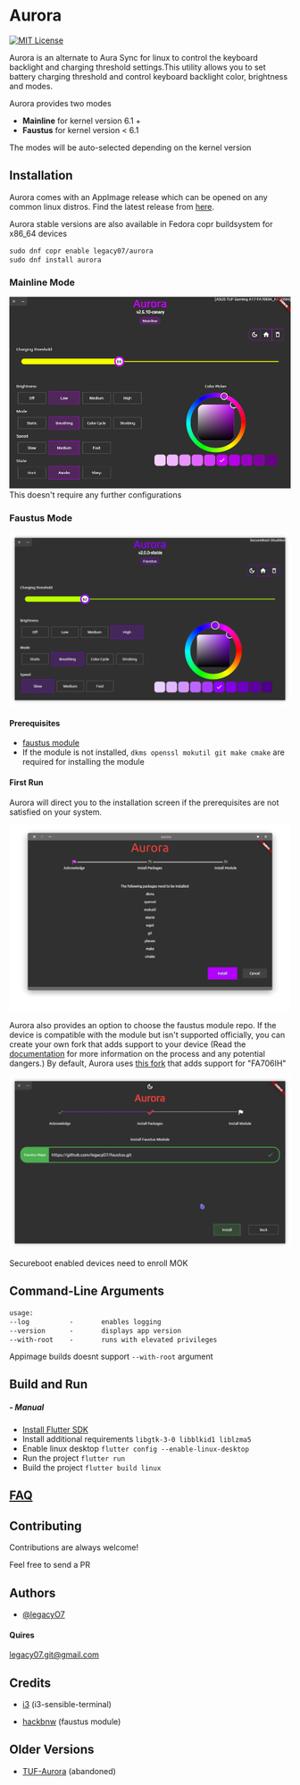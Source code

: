 
# Aurora
[![MIT License](https://img.shields.io/badge/License-MIT-green.svg)](https://choosealicense.com/licenses/mit/)


Aurora is an alternate to Aura Sync for linux to control the keyboard backlight and charging threshold settings.This utility allows you to set battery charging threshold and control keyboard backlight color, brightness and modes.


Aurora provides two modes

- **Mainline** for kernel version 6.1 +
- **Faustus** for kernel version < 6.1

The modes will be auto-selected depending on the kernel version



## Installation

Aurora comes with an AppImage release which can be opened on any common linux distros.
Find the latest release from [here](https://github.com/legacyO7/Aurora/releases).

Aurora stable versions are also available in Fedora copr buildsystem for x86_64 devices
```
sudo dnf copr enable legacy07/aurora
sudo dnf install aurora

```

### Mainline Mode

![App Screenshot](https://github.com/legacyO7/Aurora/blob/stable/assets/images/snaps/arscreen_mainline_1.png)
This doesn't require any further configurations

### Faustus Mode

![App Screenshot](https://github.com/legacyO7/Aurora/blob/stable/assets/images/snaps/arsrceen_1.png)

#### Prerequisites

- [faustus module](https://github.com/hackbnw/faustus)
- If the module is not installed, `dkms openssl mokutil git make cmake` are required for installing the module

#### First Run
Aurora will direct you to the installation screen if the prerequisites are not satisfied on your system.

![App Screenshot](https://github.com/legacyO7/Aurora/blob/stable/assets/images/snaps/arsrceen_2.png)

Aurora also provides an option to choose the faustus module repo. If the device is compatible with the module but isn't supported officially, you can create your own fork that adds support to your device
(Read the [documentation](https://github.com/hackbnw/faustus) for more information on the process and any potential dangers.)
By default, Aurora uses [this fork](https://github.com/legacyO7/faustus.git) that adds support for "FA706IH"

![App Screenshot](https://github.com/legacyO7/Aurora/blob/stable/assets/images/snaps/arsrceen_3.png)

Secureboot enabled devices need to enroll MOK


## Command-Line Arguments

```
usage: 
--log          -       enables logging
--version      -       displays app version
--with-root    -       runs with elevated privileges
```

Appimage builds doesnt support ``--with-root`` argument

## Build and Run

##### - Manual

- [Install Flutter SDK](https://docs.flutter.dev/get-started/install/linux)
- Install additional requirements
  `libgtk-3-0 libblkid1 liblzma5`
- Enable linux desktop
  `flutter config --enable-linux-desktop`
- Run the project
  `flutter run`
- Build the project
  `flutter build linux`


## [FAQ](./FAQ.md)


## Contributing

Contributions are always welcome!

Feel free to send a PR


## Authors

- [@legacyO7](https://www.github.com/legacyO7)

#### Quires
legacy07.git@gmail.com


## Credits

- [i3](https://github.com/i3) (i3-sensible-terminal)

- [hackbnw](https://github.com/hackbnw) (faustus module)

## Older Versions
- [TUF-Aurora](https://github.com/legacyO7/TUF-Aurora) (abandoned)

